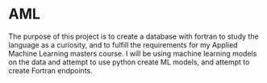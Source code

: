 # AML
The purpose of this project is to create a database with fortran to study the language as a curiosity, and to fulfill the requirements for my Applied Machine Learning masters course. I will be using machine learning models on the data and attempt to use python create ML models, and attempt to create Fortran endpoints.
